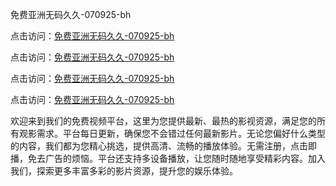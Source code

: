 免费亚洲无码久久-070925-bh

点击访问：<a href="https://heiliaoe8ajia.pages.dev">免费亚洲无码久久-070925-bh</a>

点击访问：<a href="https://heiliaoxqkkct.pages.dev">免费亚洲无码久久-070925-bh</a>

点击访问：<a href="https://heiliaoxwd5i8.pages.dev">免费亚洲无码久久-070925-bh</a>

点击访问：<a href="https://heiliaowt0d7p.pages.dev">免费亚洲无码久久-070925-bh</a>

欢迎来到我们的免费视频平台，这里为您提供最新、最热的影视资源，满足您的所有观影需求。平台每日更新，确保您不会错过任何最新影片。无论您偏好什么类型的内容，我们都为您精心挑选，提供高清、流畅的播放体验。无需注册，点击即播，免去广告的烦恼。平台还支持多设备播放，让您随时随地享受精彩内容。加入我们，探索更多丰富多彩的影片资源，提升您的娱乐体验。

<span style="display:none;">[Canonical link](https://github.com/songdima20250709/viv15 ）</span>
